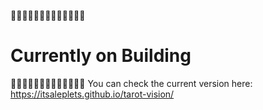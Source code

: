 🚸🚸🚸🚸🚸🚸🚸🚸🚸🚸🚸🚸🚸
# Currently on Building
🚸🚸🚸🚸🚸🚸🚸🚸🚸🚸🚸🚸🚸
You can check the current version here: https://itsaleplets.github.io/tarot-vision/
